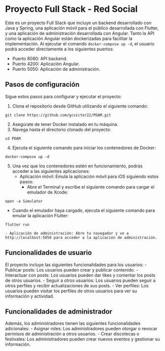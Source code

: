 # Proyecto Full Stack - Red Social

Este es un proyecto Full Stack que incluye un backend desarrollado con Java y Spring, una aplicación móvil para el público desarrollada con Flutter, y una aplicación de administración desarrollada con Angular. Tanto la API como la aplicación Angular están dockerizadas para facilitar la implementación. Al ejecutar el comando `docker-compose up -d`, el usuario podrá acceder directamente a los siguientes puertos:

- Puerto 8080: API backend.
- Puerto 4200: Aplicación Angular.
- Puerto 5050: Aplicación de administración.

## Pasos de configuración

Sigue estos pasos para configurar y ejecutar el proyecto:

1. Clona el repositorio desde GitHub utilizando el siguiente comando:

```shell
git clone https://github.com/gcvictor22/PDAM.git
```
2. Asegúrate de tener Docker instalado en tu máquina.
3. Navega hasta el directorio clonado del proyecto:

```shell
cd PDAM
```

4. Ejecuta el siguiente comando para iniciar los contenedores de Docker:

```shell
docker-compose up -d
```

5. Una vez que los contenedores estén en funcionamiento, podrás acceder a las siguientes aplicaciones:
    - Aplicación móvil: Emula la aplicación móvil para iOS siguiendo estos pasos:
        - Abre el Terminal y escribe el siguiente comando para cargar el emulador de Xcode:

```shell
open -a Simulator
```

- Cuando el emulador haya cargado, ejecuta el siguiente comando para emular la aplicación Flutter:

```shell
flutter run
```

    - Aplicación de administración: Abre tu navegador y ve a http://localhost:5050 para acceder a la aplicación de administración.


## Funcionalidades de usuario
El proyecto incluye las siguientes funcionalidades para los usuarios:
    - Publicar posts: Los usuarios pueden crear y publicar contenido.
    - Interactuar con posts: Los usuarios pueden dar likes y comentar los posts de otros usuarios.
    - Seguir a otros usuarios: Los usuarios pueden seguir a otros perfiles y recibir actualizaciones de sus posts.
    - Ver perfiles: Los usuarios pueden visitar los perfiles de otros usuarios para ver su información y actividad.

## Funcionalidades de administrador
Además, los administradores tienen las siguientes funcionalidades adicionales:
    - Asignar roles: Los administradores pueden otorgar o revocar permisos de administración a otros usuarios.
    - Crear discotecas o festivales: Los administradores pueden crear nuevos eventos y gestionar su información.